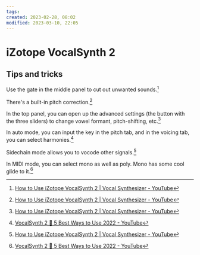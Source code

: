 ```yaml
---
tags: 
created: 2023-02-28, 08:02
modified: 2023-03-10, 22:05
---
```


# iZotope VocalSynth 2

## Tips and tricks
Use the gate in the middle panel to cut out unwanted sounds.[^1]

There's a built-in pitch correction.[^1]

In the top panel, you can open up the advanced settings (the button with the three sliders) to change vowel formant, pitch-shifting, etc.[^1]

In auto mode, you can input the key in the pitch tab, and in the voicing tab, you can select harmonies.[^2]

Sidechain mode allows you to vocode other signals.[^1]

In MIDI mode, you can select mono as well as poly. Mono has some cool glide to it.[^2]

[^1]: [How to Use iZotope VocalSynth 2 | Vocal Synthesizer - YouTube](https://www.youtube.com/watch?v=74-oKIpd23Q)
[^2]: [VocalSynth 2 🤖 5 Best Ways to Use 2022 - YouTube](https://www.youtube.com/watch?v=LJkMLF2SYSQ)